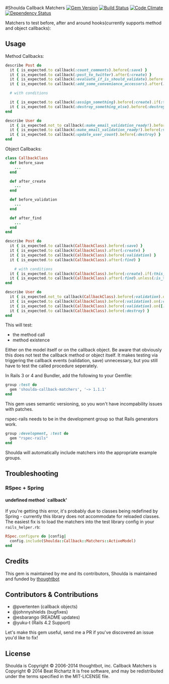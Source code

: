 #Shoulda Callback Matchers
[![Gem Version](https://badge.fury.io/rb/shoulda-callback-matchers.svg)](http://badge.fury.io/rb/shoulda-callback-matchers) [![Build Status](https://travis-ci.org/beatrichartz/shoulda-callback-matchers.svg?branch=master)](https://travis-ci.org/beatrichartz/shoulda-callback-matchers) [![Code Climate](https://codeclimate.com/github/beatrichartz/shoulda-callback-matchers.png)](https://codeclimate.com/github/beatrichartz/shoulda-callback-matchers) [![Dependency Status](https://gemnasium.com/beatrichartz/shoulda-callback-matchers.svg)](https://gemnasium.com/beatrichartz/shoulda-callback-matchers)


Matchers to test before, after and around hooks(currently supports method and object callbacks):

## Usage

Method Callbacks:

````ruby
describe Post do
  it { is_expected.to callback(:count_comments).before(:save) }
  it { is_expected.to callback(:post_to_twitter).after(:create) }
  it { is_expected.to callback(:evaluate_if_is_should_validate).before(:validation) }
  it { is_expected.to callback(:add_some_convenience_accessors).after(:find) }

  # with conditions

  it { is_expected.to callback(:assign_something).before(:create).if(:this_is_true) }
  it { is_expected.to callback(:destroy_something_else).before(:destroy).unless(:this_is_true) }
end

describe User do
  it { is_expected.not_to callback(:make_email_validation_ready!).before(:validation).on(:update) }
  it { is_expected.to callback(:make_email_validation_ready!).before(:validation).on(:create) }
  it { is_expected.to callback(:update_user_count).before(:destroy) }
end
````

Object Callbacks:

````ruby
class CallbackClass
  def before_save
	...
  end

  def after_create
	...
  end

  def before_validation
	...
  end

  def after_find
	...
  end
end

describe Post do
  it { is_expected.to callback(CallbackClass).before(:save) }
  it { is_expected.to callback(CallbackClass).after(:create) }
  it { is_expected.to callback(CallbackClass).before(:validation) }
  it { is_expected.to callback(CallbackClass).after(:find) }

	# with conditions
  it { is_expected.to callback(CallbackClass).before(:create).if(:this_is_true) }
  it { is_expected.to callback(CallbackClass).after(:find).unless(:is_this_true?) }
end

describe User do
  it { is_expected.not_to callback(CallbackClass).before(:validation).on(:update) }
  it { is_expected.to callback(CallbackClass).before(:validation).on(:create) }
  it { is_expected.to callback(CallbackClass).before(:validation).on([:create, :update]) }
  it { is_expected.to callback(CallbackClass).before(:destroy) }
end
````

This will test:
- the method call
- method existence

Either on the model itself or on the callback object. Be aware that obviously this does not test the callback method or object itself. It makes testing via triggering the callback events (validation, save) unnecessary, but you still have to test the called procedure seperately.

In Rails 3 or 4 and Bundler, add the following to your Gemfile:

````ruby
group :test do
  gem 'shoulda-callback-matchers', '~> 1.1.1'
end
````

This gem uses semantic versioning, so you won't have incompability issues with patches.

rspec-rails needs to be in the development group so that Rails generators work.

````ruby
group :development, :test do
  gem "rspec-rails"
end
````

Shoulda will automatically include matchers into the appropriate example groups.

## Troubleshooting

### RSpec + Spring
#### undefined method `callback'

If you're getting this error, it's probably due to classes being redefined by Spring - currently this library does not accommodate for reloaded classes. The easiest fix is to load the matchers into the test library config in your `rails_helper.rb`:

```ruby
RSpec.configure do |config|
  config.include(Shoulda::Callback::Matchers::ActiveModel)
end
```

## Credits

This gem is maintained by me and its contributors,
Shoulda is maintained and funded by [thoughtbot](http://thoughtbot.com/community)

## Contributors & Contributions
- @pvertenten (callback objects)
- @johnnyshields (bugfixes)
- @esbarango (README updates)
- @yuku-t (Rails 4.2 Support)

Let's make this gem useful, send me a PR if you've discovered an issue you'd like to fix!

## License

Shoulda is Copyright © 2006-2014 thoughtbot, inc.
Callback Matchers is Copyright © 2014 Beat Richartz
It is free software, and may be redistributed under the terms specified in the MIT-LICENSE file.
